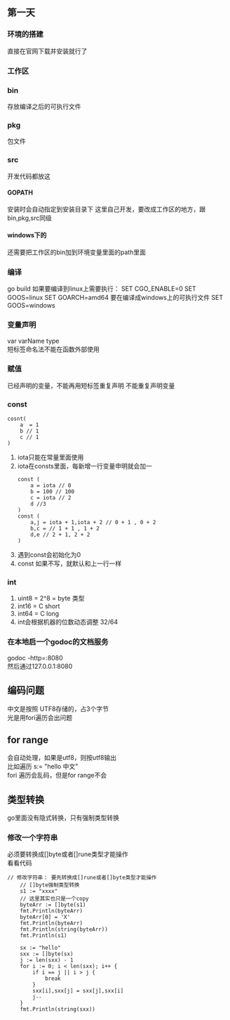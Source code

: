 ## 第一天

### 环境的搭建

直接在官网下载并安装就行了

### 工作区

### bin
存放编译之后的可执行文件
### pkg
包文件
### src
开发代码都放这
#### GOPATH
安装时会自动指定到安装目录下
这里自己开发，要改成工作区的地方，跟bin,pkg,src同级
#### windows下的
还需要把工作区的bin加到环境变量里面的path里面

### 编译
go build 
如果要编译到linux上需要执行：
SET CGO_ENABLE=0
SET GOOS=linux
SET GOARCH=amd64
要在编译成windows上的可执行文件
SET GOOS=windows

### 变量声明
var varName type  
短标签命名法不能在函数外部使用

### 赋值
已经声明的变量，不能再用短标签重复声明
不能重复声明变量

### const
```
cosnt(
    a  = 1
    b // 1
    c // 1
)
```
1. iota只能在常量里面使用
2. iota在consts里面，每新增一行变量申明就会加一
    ```
    const (
        a = iota // 0
        b = 100 // 100
        c = iota // 2
        d //3
    )
    const (
        a,j = iota + 1,iota + 2 // 0 + 1 , 0 + 2
        b,c = // 1 + 1 , 1 + 2
        d,e // 2 + 1, 2 + 2
    )
    ```
3. 遇到const会初始化为0
4. const 如果不写，就默认和上一行一样
   
### int
1. uint8 = 2^8  = byte 类型
2. int16 = C short
3. int64 = C long
4. int会根据机器的位数动态调整 32/64

### 在本地启一个godoc的文档服务
godoc -http=:8080  
然后通过127.0.0.1:8080

## 编码问题
中文是按照 UTF8存储的，占3个字节  
光是用fori遍历会出问题  


## for range
会自动处理，如果是utf8，则按utf8输出  
比如遍历 s:= "hello 中文"  
fori 遍历会乱码，但是for range不会


## 类型转换
go里面没有隐式转换，只有强制类型转换
### 修改一个字符串
必须要转换成[]byte或者[]rune类型才能操作  
看看代码  
```
// 修改字符串： 要先转换成[]rune或者[]byte类型才能操作
	// []byte强制类型转换
	s1 := "xxxx"
	// 这里其实也只是一个copy
	byteArr := []byte(s1)
	fmt.Println(byteArr)
	byteArr[0] = 'X'
	fmt.Println(byteArr)
	fmt.Println(string(byteArr))
	fmt.Println(s1)

	sx := "hello"
	sxx := []byte(sx)
	j := len(sxx) - 1
	for i := 0; i < len(sxx); i++ {
		if i == j || i > j {
			break
		}
		sxx[i],sxx[j] = sxx[j],sxx[i]
		j--
	}
	fmt.Println(string(sxx))
```